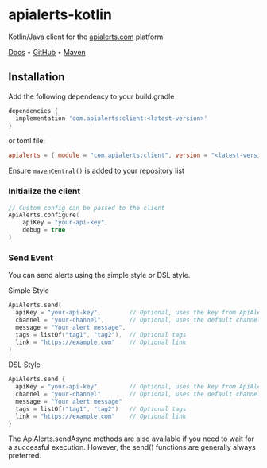# apialerts-kotlin

Kotlin/Java client for the [apialerts.com](https://apialerts.com/) platform

[Docs](https://apialerts.com/docs/kotlin) • [GitHub](https://github.com/apialerts/apialerts-kotlin) • [Maven](https://central.sonatype.com/artifact/com.apialerts/client/overview)

## Installation

Add the following dependency to your build.gradle

```groovy
dependencies {
  implementation 'com.apialerts:client:<latest-version>'
}
```

or toml file:

```toml
apialerts = { module = "com.apialerts:client", version = "<latest-version>" }
```

Ensure `mavenCentral()` is added to your repository list


### Initialize the client

```kotlin
// Custom config can be passed to the client
ApiAlerts.configure(
    apiKey = "your-api-key",
    debug = true
)
```

### Send Event

You can send alerts using the simple style or DSL style.

Simple Style
```kotlin
ApiAlerts.send(
  apiKey = "your-api-key",        // Optional, uses the key from ApiAlerts.configure() if not provided
  channel = "your-channel",       // Optional, uses the default channel if not provided
  message = "Your alert message",
  tags = listOf("tag1", "tag2"),  // Optional tags
  link = "https://example.com"    // Optional link
)
```

DSL Style
```kotlin
ApiAlerts.send {
  apiKey = "your-api-key"         // Optional, uses the key from ApiAlerts.configure() if not provided
  channel = "your-channel"        // Optional, uses the default channel if not provided
  message = "Your alert message"
  tags = listOf("tag1", "tag2")   // Optional tags
  link = "https://example.com"    // Optional link
}
```

The ApiAlerts.sendAsync methods are also available if you need to wait for a successful execution. However, the send() functions are generally always preferred. 

